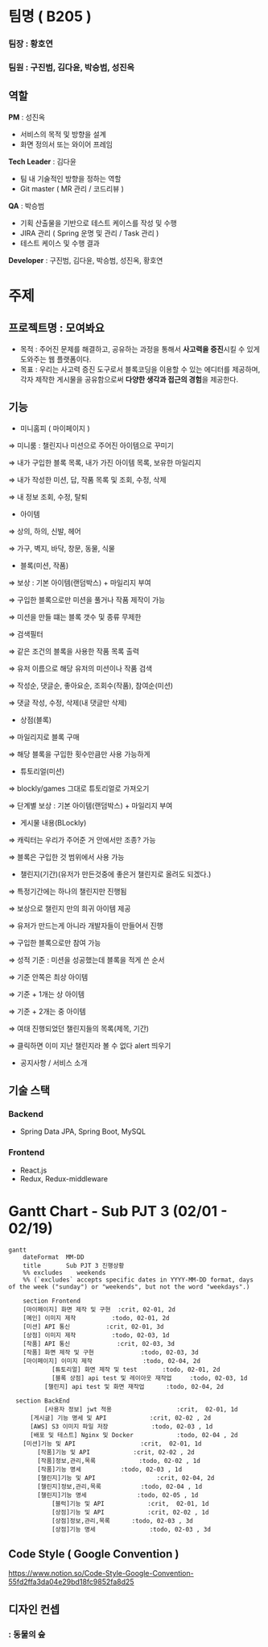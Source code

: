 # 팀명 ( B205 )

### 팀장 : 황호연

### 팀원 : 구진범, 김다윤, 박승범, 성진옥

## 역할

**PM** : 성진옥

- 서비스의 목적 및 방향을 설계
- 화면 정의서 또는 와이어 프레임

**Tech Leader** : 김다윤

- 팀 내 기술적인 방향을 정하는 역할
- Git master ( MR 관리 / 코드리뷰 )

**QA** : 박승범 

- 기획 산출물을 기반으로 테스트 케이스를 작성 및 수행
- JIRA 관리 ( Spring 운명 및 관리 / Task 관리 )
- 테스트 케이스 및 수행 결과

**Developer** : 구진범, 김다윤, 박승범, 성진옥, 황호연

# 주제

## 프로젝트명 : 모여봐요

- 목적  : 주어진 문제를 해결하고, 공유하는 과정을 통해서 **사고력을 증진**시킬 수 있게 도와주는 웹 플랫폼이다.
- 목표 :  우리는 사고력 증진 도구로서 블록코딩을 이용할 수 있는 에디터를 제공하며, 각자 제작한 게시물을 공유함으로써 **다양한 생각과 접근의 경험**을 제공한다.

## 기능

- 미니홈피 ( 마이페이지 )

⇒ 미니룸 : 챌린지나 미션으로 주어진 아이템으로 꾸미기

⇒ 내가 구입한 블록 목록, 내가 가진 아이템 목록, 보유한 마일리지

⇒ 내가 작성한 미션, 답, 작품 목록 및 조회, 수정, 삭제

⇒ 내 정보 조회, 수정, 탈퇴

- 아이템

⇒ 상의, 하의, 신발, 헤어

⇒ 가구, 벽지, 바닥, 창문, 동물, 식물

- 블록(미션, 작품)

⇒ 보상 : 기본 아이템(랜덤박스) + 마일리지 부여

⇒ 구입한 블록으로만 미션을 풀거나 작품 제작이 가능

⇒ 미션을 만들 떄는 블록 갯수 및 종류 무제한

⇒ 검색필터

⇒ 같은 조건의 블록을 사용한 작품 목록 출력

⇒ 유저 이름으로 해당 유저의 미션이나 작품 검색

⇒ 작성순, 댓글순, 좋아요순, 조회수(작품), 참여순(미션)

⇒ 댓글 작성, 수정, 삭제(내 댓글만 삭제)

- 상점(블록)

⇒ 마일리지로 블록 구매

⇒ 해당 블록을 구입한 횟수만큼만 사용 가능하게

- 튜토리얼(미션)

⇒ blockly/games 그대로 튜토리얼로 가져오기

⇒ 단계별 보상 : 기본 아이템(랜덤박스) + 마일리지 부여

- 게시물 내용(BLockly)

⇒ 캐릭터는 우리가 주어준 거 안에서만 조종? 가능

⇒ 블록은 구입한 것 범위에서 사용 가능

- 챌린지(기간)(유저가 만든것중에 좋은거 챌린지로 올려도 되겠다.)

⇒ 특정기간에는 하나의 챌린지만 진행됨

⇒ 보상으로 챌린지 만의 희귀 아이템 제공

⇒ 유저가 만드는게 아니라 개발자들이 만들어서 진행 

⇒ 구입한 블록으로만 참여 가능

⇒ 성적 기준 : 미션을 성공했는데 블록을 적게 쓴 순서

⇒ 기준 안쪽은 최상 아이템

⇒ 기준 + 1개는 상 아이템

⇒ 기준 + 2개는 중 아이템

⇒ 여태 진행되었던 챌린지들의 목록(제목, 기간)

⇒ 클릭하면 이미 지난 챌린지라 볼 수 없다 alert 띄우기

- 공지사항 / 서비스 소개

## 기술 스택

### Backend

- Spring Data JPA, Spring Boot, MySQL

### Frontend

- React.js
- Redux, Redux-middleware

# Gantt Chart - Sub PJT 3 (02/01 - 02/19)
    
```mermaid
gantt
    dateFormat  MM-DD
    title       Sub PJT 3 진행상황
    %% excludes    weekends
    %% (`excludes` accepts specific dates in YYYY-MM-DD format, days of the week ("sunday") or "weekends", but not the word "weekdays".)
    	
	section Frontend
    [마이페이지] 화면 제작 및 구현	:crit, 02-01, 2d
    [메인] 이미지 제작	      	 :todo, 02-01, 2d
    [미션] API 통신 	 	 :crit, 02-01, 3d
    [상점] 이미지 제작		 	 :todo, 02-03, 1d
    [작품] API 통신   	  		:crit, 02-03, 3d
    [작품] 화면 제작 및 구현   	  		:todo, 02-03, 3d
    [마이페이지] 이미지 제작	   	  		:todo, 02-04, 2d
			[튜토리얼] 화면 제작 및 test       :todo, 02-01, 2d
			[블록 상점] api test 및 레이아웃 재작업     :todo, 02-03, 1d
		  [챌린지] api test 및 화면 재작업      :todo, 02-04, 2d

  section BackEnd
		  [사용자 정보] jwt 적용                  :crit,  02-01, 1d
      [게시글] 기능 명세 및 API            :crit, 02-02 , 2d
      [AWS] S3 이미지 파일 저장            :todo, 02-03 , 1d
      [배포 및 테스트] Nginx 및 Docker            :todo, 02-04 , 2d
    [미션]기능 및 API				  :crit,  02-01, 1d
	    [작품]기능 및 API			:crit, 02-02 , 2d
	    [작품]정보,관리,목록			:todo, 02-02 , 1d
	    [작품]기능 명세			:todo, 02-03 , 1d
	    [챌린지]기능 및 API				  :crit, 02-04, 2d
	    [챌린지]정보,관리,목록			:todo, 02-04 , 1d
	    [챌린지]기능 명세				:todo, 02-05 , 1d
			[블럭]기능 및 API            :crit,  02-01, 1d
			[상점]기능 및 API            :crit, 02-02 , 1d
			[상점]정보,관리,목록      :todo, 02-03 , 3d
			[상점]기능 명세               :todo, 02-03 , 3d
```


## Code Style ( Google Convention )

https://www.notion.so/Code-Style-Google-Convention-55fd2ffa3da04e29bd18fc9852fa8d25

## 디자인 컨셉

### : 동물의 숲